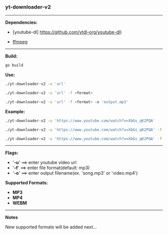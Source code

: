 ### yt-downloader-v2

****

**Dependencies:**

- [youtube-dl] https://github.com/ytdl-org/youtube-dl)

- [ffmpeg](https://ffmpeg.org/)

****

**Build:**

```bash
go build
```

**Use:**

```bash
./yt-downloader-v2 -u 'url'
```

```bash
./yt-downloader-v2 -u 'url' -f <format>
```

```bash
./yt-downloader-v2 -u 'url' -f <format> -o 'output.mp3'
```

**Example:**

```bash
./yt-downloader-v2 -u 'https://www.youtube.com/watch?v=XbGs_qK2PQA'
```

```bash
./yt-downloader-v2 -u 'https://www.youtube.com/watch?v=XbGs_qK2PQA' -f mp4
```

```bash
./yt-downloader-v2 -u 'https://www.youtube.com/watch?v=XbGs_qK2PQA' -f mp4 -o 'rapgod.mp4'
```

****

**Flags:**

- '**-u**' ==> enter youtube video url
- '**-f**' ==> enter file format(default: mp3)
- '**-o**' ==> enter output filename(ex. 'song.mp3' or 'video.mp4')

**Supported Formats:**

- **MP3**
- **MP4**
- **WEBM**

****

**Notes**

New supported formats will be added next...
